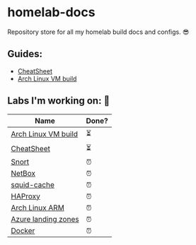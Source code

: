 # homelab-docs

Repository store for all my homelab build docs and configs. 😎

## Guides:

* [CheatSheet](guides/CheatSheet.md)
* [Arch Linux VM build](guides/Arch-Linux-VM/Building-Arch-Linux-With-GUI.md)

## Labs I'm working on: 💪

| Name | Done? |
| --- | --- |
| [Arch Linux VM build](guides/Arch-Linux-VM/Building-Arch-Linux-With-GUI.md) | ⏳
| [CheatSheet](guides/CheatSheet.md) | ⏳
| [Snort](https://www.snort.org/)| ⏰
| [NetBox](https://netbox.readthedocs.io/en/stable/) | ⏰
| [squid-cache](http://www.squid-cache.org/) | ⏰
| [HAProxy](http://www.haproxy.org/) | ⏰
| [Arch Linux ARM](https://archlinuxarm.org/) |⏰
| [Azure landing zones](https://docs.microsoft.com/en-us/azure/cloud-adoption-framework/ready/landing-zone/) | ⏰
| [Docker](https://docs.docker.com/) | ⏰
